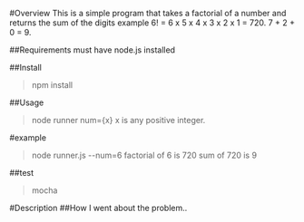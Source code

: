 #Overview
This is a simple program that takes a factorial of a number and returns the sum of the digits 
example 6! = 6 x 5 x 4 x 3 x 2 x 1 = 720. 7 + 2 + 0 = 9.

##Requirements
must have node.js installed

##Install
> npm install

##Usage
> node runner num={x}
x is any positive integer. 

#example
> node runner.js --num=6
> factorial of 6 is 720
> sum of 720 is 9

##test
>mocha

#Description
##How I went about the problem..

